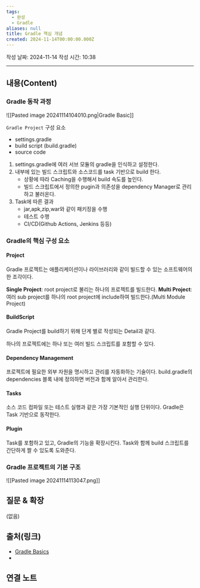 ```yaml
---
tags:
  - 완성
  - Gradle
aliases: null
title: Gradle 핵심 개념
created: 2024-11-14T00:00:00.000Z
---
```

작성 날짜: 2024-11-14
작성 시간: 10:38


----
## 내용(Content)

### Gradle 동작 과정

![[Pasted image 20241114104010.png|Gradle Basic]]

`Gradle Project` 구성 요소
- settings.gradle
- build script (build.gradle)
- source code

1. settings.gradle에 여러 서브 모듈의 gradle을 인식하고 설정한다.
2. 내부에 있는 빌드 스크립트와 소스코드를 task 기반으로 build 한다.
	- 상황에 따라 Caching을 수행해서 build 속도를 높인다.
	- 빌드 스크립트에서 정의한 pugin과 의존성을 dependency Manager로 관리하고 불러온다.
3. Task에 따른 결과
	- jar,apk,zip,war와 같이 패키징을 수행
	- 테스트 수행
	- CI/CD(Github Actions, Jenkins 등등)

### Gradle의 핵심 구성 요소

#### Project

Gradle 프로젝트는 애플리케이션이나 라이브러리와 같이 빌드할 수 있는 소프트웨어의 한 조각이다.

**Single Project**: root project로 불리는 하나의 프로젝트를 빌드한다.
**Multi Project**: 여러 sub project를 하나의 root project에 include하여 빌드한다.(Multi Module Project)

#### BuildScript

Gradle Project를 build하기 위해 단계 별로 작성되는 Detail과 같다.

하나의 프로젝트에는 하나 또는 여러 빌드 스크립트를 포함할 수 있다.

#### Dependency Management

프로젝트에 필요한 외부 자원을 명시하고 관리를 자동화하는 기술이다. build.gradle의 dependencies 블록 내에 정의하면 버전과 함께 알아서 관리한다.

#### Tasks

소스 코드 컴파일 또는 테스트 실행과 같은 가장 기본적인 실행 단위이다. Gradle은 Task 기반으로 동작한다.

#### Plugin

Task를 포함하고 있고, Gradle의 기능을 확장시킨다. Task와 함께 build 스크립트를 간단하게 짤 수 있도록 도와준다.

### Gradle 프로젝트의 기본 구조

![[Pasted image 20241114113047.png]]




## 질문 & 확장

(없음)

## 출처(링크)

- [Gradle Basics](https://docs.gradle.org/current/userguide/gradle_basics.html)
- 
## 연결 노트











